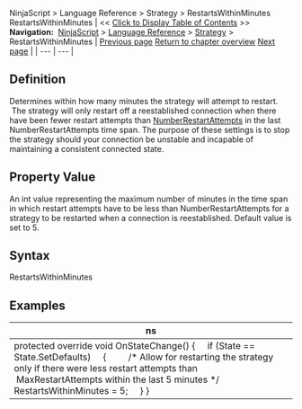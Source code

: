 ﻿
NinjaScript \> Language Reference \> Strategy \> RestartsWithinMinutes
RestartsWithinMinutes
| \<\< [Click to Display Table of Contents](restartswithinminutes.md) \>\> **Navigation:**     [NinjaScript](ninjascript.md) \> [Language Reference](language_reference_wip.md) \> [Strategy](strategy.md) \> RestartsWithinMinutes | [Previous page](realtimeerrorhandling.md) [Return to chapter overview](strategy.md) [Next page](setorderquantity.md) |
| --- | --- |
## Definition
Determines within how many minutes the strategy will attempt to restart.  The strategy will only restart off a reestablished connection when there have been fewer restart attempts than [NumberRestartAttempts](numberrestartattempts.md) in the last NumberRestartAttempts time span. The purpose of these settings is to stop the strategy should your connection be unstable and incapable of maintaining a consistent connected state.
 
## Property Value
An int value representing the maximum number of minutes in the time span in which restart attempts have to be less than NumberRestartAttempts for a strategy to be restarted when a connection is reestablished. Default value is set to 5\.
 
## Syntax
RestartsWithinMinutes

## 
## Examples
| ns |
| --- |
| protected override void OnStateChange() {      if (State \=\= State.SetDefaults)      {          /\* Allow for restarting the strategy only if there were less restart attempts than           MaxRestartAttempts within the last 5 minutes \*/          RestartsWithinMinutes \= 5;      } } |
